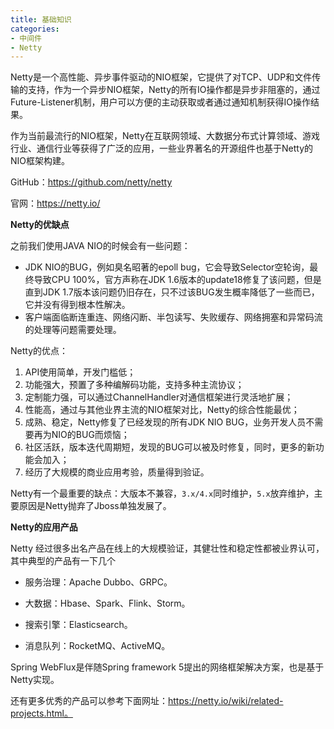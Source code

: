 ```yaml
---
title: 基础知识
categories: 
- 中间件
- Netty
---
```


Netty是一个高性能、异步事件驱动的NIO框架，它提供了对TCP、UDP和文件传输的支持，作为一个异步NIO框架，Netty的所有IO操作都是异步非阻塞的，通过Future-Listener机制，用户可以方便的主动获取或者通过通知机制获得IO操作结果。

作为当前最流行的NIO框架，Netty在互联网领域、大数据分布式计算领域、游戏行业、通信行业等获得了广泛的应用，一些业界著名的开源组件也基于Netty的NIO框架构建。

GitHub：https://github.com/netty/netty

官网：https://netty.io/

**Netty的优缺点**

之前我们使用JAVA NIO的时候会有一些问题：

- JDK NIO的BUG，例如臭名昭著的epoll bug，它会导致Selector空轮询，最终导致CPU 100%，官方声称在JDK 1.6版本的update18修复了该问题，但是直到JDK 1.7版本该问题仍旧存在，只不过该BUG发生概率降低了一些而已，它并没有得到根本性解决。
- 客户端面临断连重连、网络闪断、半包读写、失败缓存、网络拥塞和异常码流的处理等问题需要处理。

Netty的优点：

1. API使用简单，开发门槛低；
2. 功能强大，预置了多种编解码功能，支持多种主流协议；
3. 定制能力强，可以通过ChannelHandler对通信框架进行灵活地扩展；
4. 性能高，通过与其他业界主流的NIO框架对比，Netty的综合性能最优；
5. 成熟、稳定，Netty修复了已经发现的所有JDK NIO BUG，业务开发人员不需要再为NIO的BUG而烦恼；
6. 社区活跃，版本迭代周期短，发现的BUG可以被及时修复，同时，更多的新功能会加入；
7. 经历了大规模的商业应用考验，质量得到验证。

Netty有一个最重要的缺点：大版本不兼容，`3.x/4.x`同时维护，`5.x`放弃维护，主要原因是Netty抛弃了Jboss单独发展了。

**Netty的应用产品**

Netty 经过很多出名产品在线上的大规模验证，其健壮性和稳定性都被业界认可，其中典型的产品有一下几个

* 服务治理：Apache Dubbo、GRPC。

* 大数据：Hbase、Spark、Flink、Storm。

* 搜索引擎：Elasticsearch。

* 消息队列：RocketMQ、ActiveMQ。

Spring WebFlux是伴随Spring framework 5提出的网络框架解决方案，也是基于Netty实现。

还有更多优秀的产品可以参考下面网址：https://netty.io/wiki/related-projects.html。